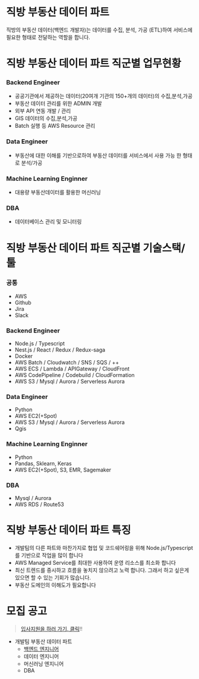 # 직방 부동산 데이터 파트

직방의 부동산 데이터(백엔드 개발자)는 데이터를 수집, 분석, 가공 (ETL)하여 서비스에 필요한 형태로 전달하는 역할을 합니다.

# 직방 부동산 데이터 파트 직군별 업무현황 

### Backend Engineer

* 공공기관에서 제공하는 데이터(20여개 기관의 150+개의 데이터)의 수집,분석,가공  
* 부동산 데이터 관리를 위한 ADMIN 개발 
* 외부 API 연동 개발 / 관리
* GIS 데이터의 수집,분석,가공
* Batch 실행 등 AWS Resource 관리

### Data Engineer

* 부동산에 대한 이해를 기반으로하여 부동산 데이터를 서비스에서 사용 가능 한 형태로 분석/가공

### Machine Learning Enginner

* 대용량 부동산데이터를 활용한 머신러닝

### DBA

* 데이터베이스 관리 및 모니터링 

# 직방 부동산 데이터 파트 직군별 기술스택/툴

### 공통

* AWS
* Github
* Jira
* Slack

### Backend Engineer

* Node.js / Typescript
* Nest.js / React / Redux / Redux-saga
* Docker
* AWS Batch / Cloudwatch / SNS / SQS / ++
* AWS ECS / Lambda / APIGateway / CloudFront 
* AWS CodePipeline / Codebuild / CloudFormation 
* AWS S3 / Mysql / Aurora / Serverless Aurora 

### Data Engineer

* Python
* AWS EC2(+Spot)
* AWS S3 / Mysql / Aurora / Serverless Aurora 
* Qgis

### Machine Learning Enginner

* Python
* Pandas, Sklearn, Keras
* AWS EC2(+Spot), S3, EMR, Sagemaker

### DBA

* Mysql / Aurora
* AWS RDS / Route53

# 직방 부동산 데이터 파트 특징

* 개발팀의 다른 파트와 마찬가지로 협업 및 코드쉐어링을 위해 Node.js/Typescript를 기반으로 작업을 많이 합니다
* AWS Managed Service를 최대한 사용하여 운영 리소스를 최소화 합니다
* 최신 트렌드를 중시하고 흐름을 놓치지 않으려고 노력 합니다. 그래서 하고 싶은게 있으면 할 수 있는 기회가 많습니다.
* 부동산 도메인의 이해도가 필요합니다

# 모집 공고

> [입사지원을 하러 가기, 클릭](https://zigbang.recruiter.co.kr/app/applicant/registResume)!!

* 개발팀 부동산 데이터 파트
  * [백엔드 엔지니어](./backend.md)
  * 데이터 엔지니어
  * 머신러닝 엔지니어
  * DBA

